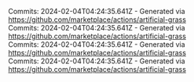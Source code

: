 Commits: 2024-02-04T04:24:35.641Z - Generated via https://github.com/marketplace/actions/artificial-grass
<br>
Commits: 2024-02-04T04:24:35.641Z - Generated via https://github.com/marketplace/actions/artificial-grass
<br>
Commits: 2024-02-04T04:24:35.641Z - Generated via https://github.com/marketplace/actions/artificial-grass
<br>
Commits: 2024-02-04T04:24:35.641Z - Generated via https://github.com/marketplace/actions/artificial-grass
<br>
